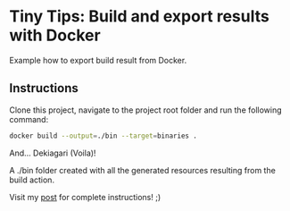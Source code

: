 # Tiny Tips: Build and export results with Docker

Example how to export build result from Docker.

## Instructions

Clone this project, navigate to the project root folder and run the following command:
```sh
docker build --output=./bin --target=binaries .
```

And… Dekiagari (Voila)!

A ./bin folder created with all the generated resources resulting from the build action.

Visit my [post](https://theleaderdev.com/2023/11/17/tiny-tips-build-and-export-results-with-docker) for complete instructions! ;)
